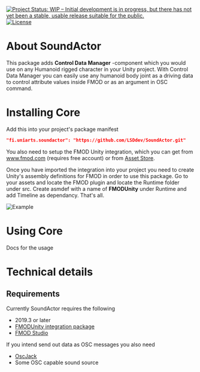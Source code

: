[![Project Status: WIP – Initial development is in progress, but there has not yet been a stable, usable release suitable for the public.](https://www.repostatus.org/badges/latest/wip.svg)](https://www.repostatus.org/#wip)
[![License](http://img.shields.io/:license-mit-blue.svg?style=flat-square)](http://badges.mit-license.org)

# About SoundActor

This package adds **Control Data Manager** -component which you would use on any Humanoid rigged character in your Unity project. With Control Data Manager you can easily use any humanoid body joint as a driving data to control attribute  values inside FMOD or as an argument in OSC command.

# Installing Core

Add this into your project's package manifest 

```` json
"fi.uniarts.soundactor": "https://github.com/LSDdev/SoundActor.git"
````

You also need to setup the FMOD Unity integration, which you can get from www.fmod.com (requires free account) or from [Asset Store](https://assetstore.unity.com/packages/tools/audio/fmod-for-unity-161631).

Once you have imported the integration into your project you need to create Unity's assembly definitions for FMOD in order to use this package. Go to your assets and locate the FMOD plugin and locate the Runtime folder under src. Create asmdef with a name of **FMODUnity** under Runtime and add Timeline as dependancy. That's all.

![Example](https://media.giphy.com/media/43bsre4ylQirSsXUmf/giphy.gif)

# Using Core

Docs for the usage

# Technical details
## Requirements

Currently SoundActor requires the following

* 2019.3 or later
* [FMODUnity integration package](https://assetstore.unity.com/packages/tools/audio/fmod-for-unity-161631)
* [FMOD Studio](https://www.fmod.com)

If you intend send out data as OSC messages you also need
* [OscJack](https://github.com/keijiro/OscJack) 
* Some OSC capable sound source 


